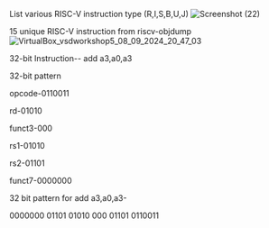 List various RISC-V instruction type (R,I,S,B,U,J)
![Screenshot (22)](https://github.com/user-attachments/assets/d03899a9-f747-4d09-8831-5d3b5f4df7cb)

15 unique RISC-V instruction from riscv-objdump
![VirtualBox_vsdworkshop5_08_09_2024_20_47_03](https://github.com/user-attachments/assets/6e38e430-6b46-4280-a1b3-d8e16c3ece57)

32-bit Instruction--
add a3,a0,a3 

32-bit pattern

opcode-0110011

rd-01010

funct3-000

rs1-01010

rs2-01101

funct7-0000000

32 bit pattern for add a3,a0,a3-

0000000 01101 01010 000 01101 0110011
